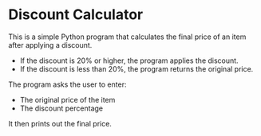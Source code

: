 # Discount Calculator

This is a simple Python program that calculates the final price of an item after applying a discount.

- If the discount is 20% or higher, the program applies the discount.
- If the discount is less than 20%, the program returns the original price.

The program asks the user to enter:

- The original price of the item
- The discount percentage

It then prints out the final price.
